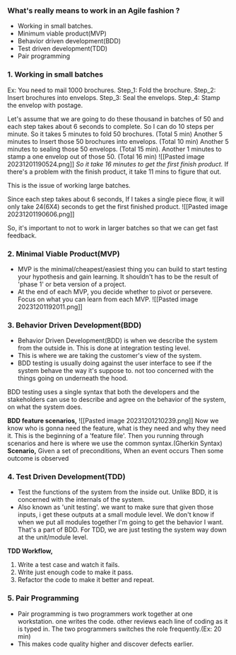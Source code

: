 ### What's really means to work in an Agile fashion ?
- Working in small batches.
- Minimum viable product(MVP)
- Behavior driven development(BDD)
- Test driven development(TDD)
- Pair programming

### 1. Working in small batches
Ex: 
You need to mail 1000 brochures.
Step_1: Fold the brochure.
Step_2: Insert brochures into envelops.
Step_3: Seal the envelops.
Step_4: Stamp the envelop with postage.

Let's assume that we are going to do these thousand in batches of 50 and each step takes about 6 seconds to complete. So I can do 10 steps per minute. 
So it takes 5 minutes to fold 50 brochures. 
(Total 5 min)
Another 5 minutes to Insert those 50 brochures into envelops.
(Total 10 min)
Another 5 minutes to sealing those 50 envelops. 
(Total 15 min).
Another 1 minutes to stamp a one envelop out of those 50. 
(Total 16 min)
![[Pasted image 20231201190524.png]]
*So it take 16 minutes to get the first finish product.*
If there's a problem with the finish product, it take 11 mins to figure that out. 

This is the issue of working large batches. 

Since each step takes about 6 seconds, If I takes a single piece flow, it will only take 24(6X4) seconds to get the first finished product. 
![[Pasted image 20231201190606.png]]

So, it's important to not to work in larger batches so that we can get fast feedback.

### 2. Minimal Viable Product(MVP)
- MVP is the minimal/cheapest/easiest thing you can build to start testing your hypothesis and gain learning.
	It shouldn't has to be the result of 'phase 1' or beta version of a project.
- At the end of each MVP, you decide whether to pivot or persevere. Focus on what you can learn from each MVP.
![[Pasted image 20231201192011.png]]

### 3. Behavior Driven Development(BDD)
- Behavior Driven Development(BDD) is when we describe the system from the outside in. This is done at integration testing level.
- This is where we are taking the customer's view of the system. 
- BDD testing is usually doing against the user interface to see if the system behave the way it's suppose to. 
	not too concerned with the things going on underneath the hood.

BDD testing uses a single syntax that both the developers and the stakeholders can use to describe and agree on the behavior of the system, on what the system does. 
 
**BDD feature scenarios,**
![[Pasted image 20231201210239.png]]
Now we know who is gonna need the feature, what is they need and why they need it. 
This is the beginning of a 'feature file'.
Then you running through scenarios and here is where we use the common syntax.(Gherkin Syntax)
**Scenario,**
	Given a set of preconditions,
	When an event occurs
	Then some outcome is observed

### 4. Test Driven Development(TDD)
- Test the functions of the system from the inside out. Unlike BDD, it is concerned with the internals of the system.
- Also known as 'unit testing'.
	we want to make sure that given those inputs, i get these outputs at a small module level.
	We don't know if when we put all modules together I'm going to get the behavior I want. That's a part of BDD.
	For TDD,  we are just testing the system way down at the unit/module level.

**TDD Workflow,**
1. Write a test case and watch it fails.
2. Write just enough code to make it pass.
3. Refactor the code to make it better and repeat.

### 5. Pair Programming
- Pair programming is two programmers work together at one workstation. 
	one writes the code.
	other reviews each line of coding as it is typed in.
	The two programmers switches the role frequently.(Ex: 20 min)
- This makes code quality higher and discover defects earlier.